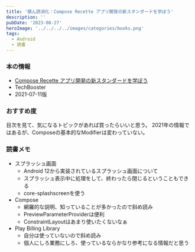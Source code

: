 ```yaml
---
title: '積ん読消化：Compose Recette アプリ開発の新スタンダードを学ぼう'
description: ''
pubDate: '2023-08-27'
heroImage: '../../../../images/categories/books.png'
tags:
  - Android
  - 読書
---
```


### 本の情報

- [Compose Recette アプリ開発の新スタンダードを学ぼう](https://booth.pm/ja/items/5010257)
- TechBooster
- 2021-07-11版

### おすすめ度

目次を見て、気になるトピックがあれば買ったらいいと思う。
2021年の情報ではあるが、Composeの基本的なModifierは変わっていない。

### 読書メモ

- スプラッシュ画面
  - Android 12から実装されているスプラッシュ画面について
  - スプラッシュ表示中に処理をして、終わったら閉じるということもできる
  - core-splashscreenを使う
- Compose
  - 網羅的な説明、知っていることが多かったので斜め読み
  - PreviewParameterProviderは便利
  - ConstraintLayoutはあまり使いたくないなぁ
- Play Billing Library
  - 自分は使っていないので斜め読み
  - 個人にしろ業務にしろ、使っているならかなり参考になる情報だと思う
